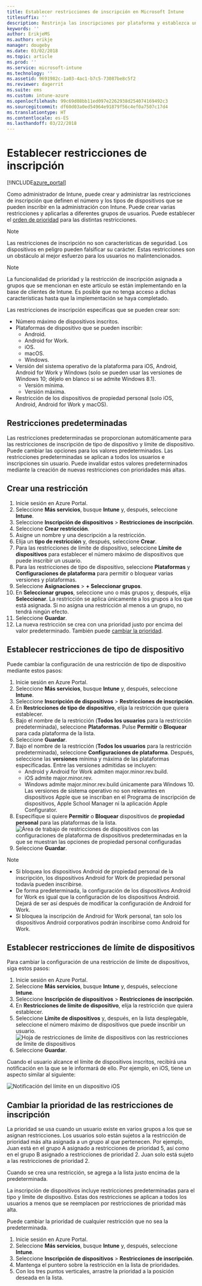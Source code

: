 ```yaml
---
title: Establecer restricciones de inscripción en Microsoft Intune
titlesuffix: ''
description: Restrinja las inscripciones por plataforma y establezca un límite de inscripciones de dispositivos en Intune.
keywords: ''
author: ErikjeMS
ms.author: erikje
manager: dougeby
ms.date: 03/02/2018
ms.topic: article
ms.prod: ''
ms.service: microsoft-intune
ms.technology: ''
ms.assetid: 9691982c-1a03-4ac1-b7c5-73087be8c5f2
ms.reviewer: dagerrit
ms.suite: ems
ms.custom: intune-azure
ms.openlocfilehash: 99c69d08bb11ed097e2262938d254074169492c3
ms.sourcegitcommit: df60d03a0ed54964e91879f56c4ef0a7507c17d4
ms.translationtype: HT
ms.contentlocale: es-ES
ms.lasthandoff: 03/22/2018
---
```

# <a name="set-enrollment-restrictions"></a>Establecer restricciones de inscripción

[!INCLUDE[azure_portal](./includes/azure_portal.md)]

Como administrador de Intune, puede crear y administrar las restricciones de inscripción que definen el número y los tipos de dispositivos que se pueden inscribir en la administración con Intune. Puede crear varias restricciones y aplicarlas a diferentes grupos de usuarios. Puede establecer el [orden de prioridad](#change-enrollment-restriction-priority) para las distintas restricciones.

>[!NOTE]
>Las restricciones de inscripción no son características de seguridad. Los dispositivos en peligro pueden falsificar su carácter. Estas restricciones son un obstáculo al mejor esfuerzo para los usuarios no malintencionados.

>[!NOTE]
>La funcionalidad de prioridad y la restricción de inscripción asignada a grupos que se mencionan en este artículo se están implementando en la base de clientes de Intune. Es posible que no tenga acceso a dichas características hasta que la implementación se haya completado.

Las restricciones de inscripción específicas que se pueden crear son:

- Número máximo de dispositivos inscritos.
- Plataformas de dispositivo que se pueden inscribir:
  - Android.
  - Android for Work.
  - iOS.
  - macOS.
  - Windows.
- Versión del sistema operativo de la plataforma para iOS, Android, Android for Work y Windows (solo se pueden usar las versiones de Windows 10; déjelo en blanco si se admite Windows 8.1).
  - Versión mínima.
  - Versión máxima.
- Restricción de los dispositivos de propiedad personal (solo iOS, Android, Android for Work y macOS).

## <a name="default-restrictions"></a>Restricciones predeterminadas

Las restricciones predeterminadas se proporcionan automáticamente para las restricciones de inscripción de tipo de dispositivo y límite de dispositivo. Puede cambiar las opciones para los valores predeterminados. Las restricciones predeterminadas se aplican a todos los usuarios e inscripciones sin usuario. Puede invalidar estos valores predeterminados mediante la creación de nuevas restricciones con prioridades más altas.

## <a name="create-a-restriction"></a>Crear una restricción

1. Inicie sesión en Azure Portal.
2. Seleccione **Más servicios**, busque **Intune** y, después, seleccione **Intune**.
3. Seleccione **Inscripción de dispositivos** > **Restricciones de inscripción**.
4. Seleccione **Crear restricción**.
5. Asigne un nombre y una descripción a la restricción.
6. Elija un **tipo de restricción** y, después, seleccione **Crear**.
7. Para las restricciones de límite de dispositivo, seleccione **Límite de dispositivos** para establecer el número máximo de dispositivos que puede inscribir un usuario.
8. Para las restricciones de tipo de dispositivo, seleccione **Plataformas** y **Configuraciones de plataforma** para permitir o bloquear varias versiones y plataformas.
9. Seleccione **Asignaciones** > **+ Seleccionar grupos**.
10. En **Seleccionar grupos**, seleccione uno o más grupos y, después, elija **Seleccionar**. La restricción se aplica únicamente a los grupos a los que está asignada. Si no asigna una restricción al menos a un grupo, no tendrá ningún efecto.
11. Seleccione **Guardar**.
12. La nueva restricción se crea con una prioridad justo por encima del valor predeterminado. También puede [cambiar la prioridad](#change-enrollment-restriction-priority).

## <a name="set-device-type-restrictions"></a>Establecer restricciones de tipo de dispositivo

Puede cambiar la configuración de una restricción de tipo de dispositivo mediante estos pasos:

1. Inicie sesión en Azure Portal.
2. Seleccione **Más servicios**, busque **Intune** y, después, seleccione **Intune**.
3. Seleccione **Inscripción de dispositivos** > **Restricciones de inscripción**.
4. En **Restricciones de tipo de dispositivo**, elija la restricción que quiera establecer.
5. Bajo el nombre de la restricción (**Todos los usuarios** para la restricción predeterminada), seleccione **Plataformas**. Pulse **Permitir** o **Bloquear** para cada plataforma de la lista.
6. Seleccione **Guardar**.
7. Bajo el nombre de la restricción (**Todos los usuarios** para la restricción predeterminada), seleccione **Configuraciones de plataforma**. Después, seleccione las **versiones** mínima y máxima de las plataformas especificadas. Entre las versiones admitidas se incluyen:
    - Android y Android for Work admiten major.minor.rev.build.
    - iOS admite major.minor.rev.
    - Windows admite major.minor.rev.build únicamente para Windows 10.
  Las versiones de sistema operativo no son relevantes en dispositivos Apple que se inscriban en el Programa de inscripción de dispositivos, Apple School Manager ni la aplicación Apple Configurator.
8. Especifique si quiere **Permitir** o **Bloquear** dispositivos de **propiedad personal** para las plataformas de la lista.
    ![Área de trabajo de restricciones de dispositivos con las configuraciones de plataforma de dispositivos predeterminadas en la que se muestran las opciones de propiedad personal configuradas](media/device-restrictions-platform-configurations.png)
9. Seleccione **Guardar**.


>[!NOTE]
>- Si bloquea los dispositivos Android de propiedad personal de la inscripción, los dispositivos Android for Work de propiedad personal todavía pueden inscribirse.
>- De forma predeterminada, la configuración de los dispositivos Android for Work es igual que la configuración de los dispositivos Android. Dejará de ser así después de modificar la configuración de Android for Work.
>- Si bloquea la inscripción de Android for Work personal, tan solo los dispositivos Android corporativos podrán inscribirse como Android for Work.

## <a name="set-device-limit-restrictions"></a>Establecer restricciones de límite de dispositivos

Para cambiar la configuración de una restricción de límite de dispositivos, siga estos pasos:

1. Inicie sesión en Azure Portal.
2. Seleccione **Más servicios**, busque **Intune** y, después, seleccione **Intune**.
3. Seleccione **Inscripción de dispositivos** > **Restricciones de inscripción**.
4. En **Restricciones de límite de dispositivo**, elija la restricción que quiera establecer.
5. Seleccione **Límite de dispositivos** y, después, en la lista desplegable, seleccione el número máximo de dispositivos que puede inscribir un usuario.
    ![Hoja de restricciones de límite de dispositivos con las restricciones de límite de dispositivos](./media/device-restrictions-limit.png)
6. Seleccione **Guardar**.


Cuando el usuario alcance el límite de dispositivos inscritos, recibirá una notificación en la que se le informará de ello. Por ejemplo, en iOS, tiene un aspecto similar al siguiente:

![Notificación del límite en un dispositivo iOS](./media/enrollment-restrictions-ios-set-limit-notification.png)

## <a name="change-enrollment-restriction-priority"></a>Cambiar la prioridad de las restricciones de inscripción

La prioridad se usa cuando un usuario existe en varios grupos a los que se asignan restricciones. Los usuarios solo están sujetos a la restricción de prioridad más alta asignada a un grupo al que pertenecen. Por ejemplo, Juan está en el grupo A asignado a restricciones de prioridad 5, así como en el grupo B asignado a restricciones de prioridad 2. Juan solo está sujeto a las restricciones de prioridad 2.

Cuando se crea una restricción, se agrega a la lista justo encima de la predeterminada.

La inscripción de dispositivos incluye restricciones predeterminadas para el tipo y límite de dispositivo. Estas dos restricciones se aplican a todos los usuarios a menos que se reemplacen por restricciones de prioridad más alta.

Puede cambiar la prioridad de cualquier restricción que no sea la predeterminada.

1. Inicie sesión en Azure Portal.
2. Seleccione **Más servicios**, busque **Intune** y, después, seleccione **Intune**.
3. Seleccione **Inscripción de dispositivos** > **Restricciones de inscripción**.
4. Mantenga el puntero sobre la restricción en la lista de prioridades.
5. Con los tres puntos verticales, arrastre la prioridad a la posición deseada en la lista.
